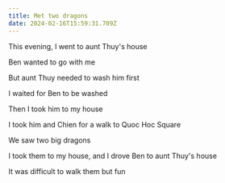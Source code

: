 ```yaml
---
title: Met two dragons
date: 2024-02-16T15:59:31.709Z
---
```


This evening, I went to aunt Thuy's house

Ben wanted to go with me

But aunt Thuy needed to wash him first

I waited for Ben to be washed

Then I took him to my house

I took him and Chien for a walk to Quoc Hoc Square

We saw two big dragons

I took them to my house, and I drove Ben to aunt Thuy's house

It was difficult to walk them but fun
